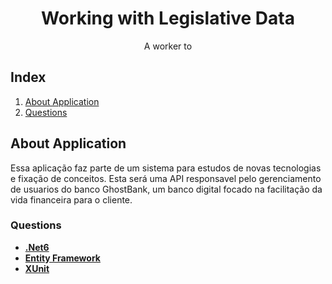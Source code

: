 <h1 align="center">Working with Legislative Data</h1>
<p align="center">
    A worker to 
</p>
  
## Index

1. [About Application](#sobre-a-aplicação)
2. [Questions](#tecnologias)


## About Application

Essa aplicação faz parte de um sistema para estudos de novas tecnologias e fixação de conceitos. 
Esta será uma API responsavel pelo gerenciamento de usuarios do banco GhostBank, um banco digital focado na facilitação da vida financeira para o cliente.

### Questions

- [**.Net6**](https://learn.microsoft.com/pt-br/dotnet/)
- [**Entity Framework**](https://learn.microsoft.com/pt-br/ef/)
- [**XUnit**](https://xunit.net/)
